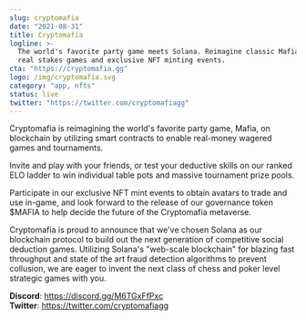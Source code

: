 ```yaml
---
slug: cryptomafia
date: "2021-08-31"
title: Cryptomafia
logline: >-
  The world's favorite party game meets Solana. Reimagine classic Mafia with
  real stakes games and exclusive NFT minting events.
cta: "https://cryptomafia.gg"
logo: /img/cryptomafia.svg
category: "app, nfts"
status: live
twitter: "https://twitter.com/cryptomafiagg"
---
```


Cryptomafia is reimagining the world's favorite party game, Mafia, on blockchain by utilizing smart contracts to enable real-money wagered games and tournaments.

Invite and play with your friends, or test your deductive skills on our ranked ELO ladder to win individual table pots and massive tournament prize pools.

Participate in our exclusive NFT mint events to obtain avatars to trade and use in-game, and look forward to the release of our governance token $MAFIA to help decide the future of the Cryptomafia metaverse.

Cryptomafia is proud to announce that we've chosen Solana as our blockchain protocol to build out the next generation of competitive social deduction games. Utilizing Solana's "web-scale blockchain" for blazing fast throughput and state of the art fraud detection algorithms to prevent collusion, we are eager to invent the next class of chess and poker level strategic games with you.

<b>Discord</b>: https://discord.gg/M6TGxFfPxc </br>
<b>Twitter</b>: https://twitter.com/cryptomafiagg </br>
